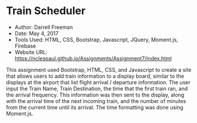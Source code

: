 # Train Scheduler

- Author:  Darrell Freeman
- Date: May 4, 2017
- Tools Used:  HTML, CSS, Bootstrap, Javascript, JQuery, Moment.js, Firebase
- Website URL:  https://nclespaul.github.io/Assignments/Assignment7/index.html

This assignment used Bootstrap, HTML, CSS, and Javascript to create a site that allows users to add train information to a display board, similar to the displays at the airport that list flight arrival / departure information.  The user input the Train Name, Train Destination, the time that the first train ran, and the arrival frequency.  This information was then sent to the display, along with the arrival time of the next incoming train, and the number of minutes from the current time until its arrival.  The time formatting was done using Moment.js.


